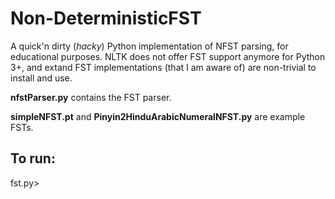 # Non-DeterministicFST
A quick'n dirty (*hacky*) Python implementation of NFST parsing, for educational purposes. NLTK does not offer FST support anymore for Python 3+, and extand FST implementations (that I am aware of) are non-trivial to install and use.

**nfstParser.py** contains the FST parser.

**simpleNFST.pt** and **Pinyin2HinduArabicNumeralNFST.py** are example FSTs.

## To run:
<cat nfstParser.py simpleNFST.pt > fst.py>

<python fst.py>
